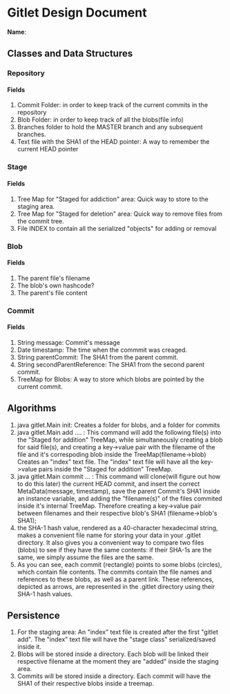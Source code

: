 # Gitlet Design Document

**Name**:

## Classes and Data Structures

### Repository

#### Fields

1. Commit Folder: in order to keep track of the current commits in the repository 
2. Blob Folder: in order to keep track of all the blobs(file info)
3. Branches folder to hold the MASTER branch and any subsequent branches.
4. Text file with the SHA1 of the HEAD pointer: A way to remember the current HEAD pointer

### Stage

#### Fields

1. Tree Map for "Staged for addiction" area: Quick way to store to the staging area.
2. Tree Map for "Staged for deletion" area: Quick way to remove files from the commit tree.
3. File INDEX to contain all the serialized "objects" for adding or removal

### Blob

#### Fields
1. The parent file's filename
2. The blob's own hashcode?
3. The parent's file content

### Commit

#### Fields

1. String message: Commit's message
2. Date timestamp: The time when the commmit was creaged.
3. String parentCommit: The SHA1 from the parent commit.
4. String secondParentReference: The SHA1 from the second parent commit.
5. TreeMap for Blobs: A way to store which blobs are pointed by the current commit.

## Algorithms
1. java gitlet.Main init: Creates a folder for blobs, and a folder for commits
2. java gitlet.Main add .... : This command will add the following file(s) into the "Staged for addition" TreeMap, while simultaneously creating a blob for said file(s), and creating a key->value pair with the filename of the file and it's correspoding blob inside the TreeMap(filename->blob) Creates an "index" text file. The "index" text file will have all the key->value pairs inside the "Staged for addition" TreeMap.
3. java gitlet.Main commit ... : This command will clone(will figure out how to do this later) the current HEAD commit, and insert the correct MetaData(message, timestamp), save the parent Commit's SHA1 inside an instance variable, and adding the "filename(s)" of the files commited inside it's internal TreeMap. Therefore creating a key->value pair between filenames and their respective blob's SHA1 (filename->blob's SHA1);
4. the SHA-1 hash value, rendered as a 40-character hexadecimal string, makes a convenient file name for storing your data in your .gitlet directory. It also gives you a convenient way to compare two files (blobs) to see if they have the same contents: if their SHA-1s are the same, we simply assume the files are the same.
5.  As you can see, each commit (rectangle) points to some blobs (circles), which contain file contents. The commits contain the file names and references to these blobs, as well as a parent link. These references, depicted as arrows, are represented in the .gitlet directory using their SHA-1 hash values.
## Persistence
1. For the staging area: An "index" text file is created after the first "gitlet add". The "index" text file will have the "stage class" serialized/saved inside it.
2. Blobs will be stored inside a directory. Each blob will be linked their respective filename at the moment they are "added" inside the staging area.
3. Commits will be stored inside a directory. Each commit will have the SHA1 of their respective blobs inside a treemap.


